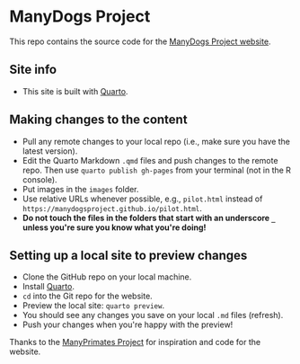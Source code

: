 # ManyDogs Project

This repo contains the source code for the [ManyDogs Project website](https://manydogsproject.github.io/).

## Site info
* This site is built with [Quarto](https://quarto.org/).

## Making changes to the content

- Pull any remote changes to your local repo (i.e., make sure you have the latest version).
- Edit the Quarto Markdown `.qmd` files and push changes to the remote repo. Then use `quarto publish gh-pages` from your terminal (not in the R console).
- Put images in the `images` folder.
- Use relative URLs whenever possible, e.g., `pilot.html` instead of `https://manydogsproject.github.io/pilot.html`.
- **Do not touch the files in the folders that start with an underscore `_` unless you're sure you know what you're doing!**

## Setting up a local site to preview changes

- Clone the GitHub repo on your local machine.
- Install [Quarto](https://quarto.org/docs/get-started/).
- `cd` into the Git repo for the website.
- Preview the local site: `quarto preview`.
- You should see any changes you save on your local `.md` files (refresh).
- Push your changes when you're happy with the preview!

Thanks to the [ManyPrimates Project](https://manyprimates.github.io/) for inspiration and code for the website.